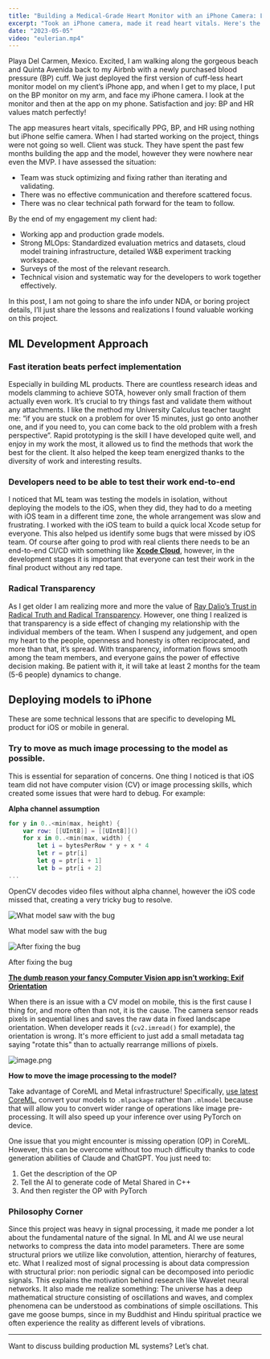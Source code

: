 ```yaml
---
title: "Building a Medical-Grade Heart Monitor with an iPhone Camera: Lessons from the Trenches"
excerpt: "Took an iPhone camera, made it read heart vitals. Here's the story of getting unstuck and shipping ML models on iOS."
date: "2023-05-05"
video: "eulerian.mp4"
---
```


Playa Del Carmen, Mexico. Excited, I am walking along the gorgeous beach and Quinta Avenida   back to my Airbnb with a newly purchased blood pressure (BP) cuff. We just deployed the first version of cuff-less heart monitor model on my client’s iPhone app, and when I get to my place, I put on the BP monitor on my arm, and face my iPhone camera. I look at the monitor and then at the app on my phone. Satisfaction and joy: BP and HR values match perfectly! 

The app measures heart vitals, specifically PPG, BP, and HR using nothing but iPhone selfie camera.
When I had started working on the project, things were not going so well. Client was stuck. They have spent the past few months building the app and the model, however they were nowhere near even the MVP. I have assessed the situation:

- Team was stuck optimizing and fixing rather than iterating and validating.
- There was no effective communication and therefore scattered focus.
- There was no clear technical path forward for the team to follow.

By the end of my engagement my client had:

- Working app and production grade models.
- Strong MLOps: Standardized evaluation metrics and datasets, cloud model training infrastructure, detailed W&B experiment tracking workspace.
- Surveys of the most of the relevant research.
- Technical vision and systematic way for the developers to work together effectively.

In this post, I am not going to share the info under NDA, or boring project details, I’ll just share the lessons and realizations I found valuable working on this project.

## ML Development Approach

### Fast iteration beats perfect implementation

Especially in building ML products. There are countless research ideas and models clamming to achieve SOTA, however only small fraction of them actually even work. It’s crucial to try things fast and validate them without any attachments. I like the method my University Calculus teacher taught me: “if you are stuck on a problem for over 15 minutes, just go onto another one, and if you need to, you can come back to the old problem with a fresh perspective”. Rapid prototyping is the skill I have developed quite well, and enjoy in my work the most, it allowed us to find the methods that work the best for the client. It also helped the keep team energized thanks to the diversity of work and interesting results.

### Developers need to be able to test their work end-to-end

I noticed that ML team was testing the models in isolation, without deploying the models to the iOS, when they did, they had to do a meeting with iOS team in a different time zone, the whole arrangement was slow and frustrating. I worked with the iOS team to build a quick local Xcode setup for everyone. This also helped us identify some bugs that were missed by iOS team.
Of course after going to prod with real clients there needs to be an end-to-end CI/CD with something like [**Xcode Cloud**](https://developer.apple.com/documentation/Xcode/About-Continuous-Integration-and-Delivery-with-Xcode-Cloud), however, in the development stages it is important that everyone can test their work in the final product without any red tape.

### Radical Transparency

As I get older I am realizing more and more the value of [Ray Dalio’s Trust in Radical Truth and Radical Transparency](https://www.principles.com/principles/f6412dca-b3f9-4dd0-bb65-274869dd21ed). However, one thing I realized is that transparency is a side effect of changing my relationship with the individual members of the team. When I suspend any judgement, and open my heart to the people, openness and honesty is often reciprocated, and more than that, it’s spread. With transparency, information flows smooth among the team members, and everyone gains the power of effective decision making. Be patient with it, it will take at least 2 months for the team (5-6 people) dynamics to change.

## Deploying models to iPhone

These are some technical lessons that are specific to developing ML product for iOS or mobile in general.

### Try to move as much image processing to the model as possible.

This is essential for separation of concerns. One thing I noticed is that iOS team did not have computer vision (CV) or image processing skills, which created some issues that were hard to debug. For example:

**Alpha channel assumption**

```swift
for y in 0..<min(max, height) {
    var row: [[UInt8]] = [[UInt8]]()
    for x in 0..<min(max, width) {
        let i = bytesPerRow * y + x * 4
        let r = ptr[i]
        let g = ptr[i + 1]
        let b = ptr[i + 2]
...
```

OpenCV decodes video files without alpha channel, however the iOS code missed that, creating a very tricky bug to resolve.

![What model saw with the bug](Converting%20iPhone%20Videos%20to%20Vital%20Signs%20143eb624d4e980699b2aef894ce41e33/Screenshot_2024-12-20_at_10.29.38_AM.png)

What model saw with the bug

![After fixing the bug](Converting%20iPhone%20Videos%20to%20Vital%20Signs%20143eb624d4e980699b2aef894ce41e33/Screenshot_2024-12-20_at_10.26.41_AM.png)

After fixing the bug

[**The dumb reason your fancy Computer Vision app isn’t working: Exif Orientation**](https://medium.com/@ageitgey/the-dumb-reason-your-fancy-computer-vision-app-isnt-working-exif-orientation-73166c7d39da)

When there is an issue with a CV model on mobile, this is the first cause I thing for, and more often than not, it is the cause. The camera sensor reads pixels in sequential lines and saves the raw data in fixed landscape orientation. When developer reads it (`cv2.imread()` for example), the orientation is wrong. It's more efficient to just add a small metadata tag saying "rotate this" than to actually rearrange millions of pixels. 

![image.png](Converting%20iPhone%20Videos%20to%20Vital%20Signs%20143eb624d4e980699b2aef894ce41e33/image.png)

**How to move the image processing to the model?**

Take advantage of CoreML and Metal infrastructure! Specifically, [use latest CoreML](https://coremltools.readme.io/v6.3/docs/pytorch-conversion), convert your models to `.mlpackage` rather than `.mlmodel` because that will allow you to convert wider range of operations like image pre-processing. It will also speed up your inference over using PyTorch on device.

One issue that you might encounter is missing operation (OP) in CoreML. However, this can be overcome without too much difficulty thanks to code generation abilities of Claude and ChatGPT. You just need to: 

1. Get the description of the OP
2. Tell the AI to generate code of Metal Shared in C++
3. And then register the OP with PyTorch

### Philosophy Corner

Since this project was heavy in signal processing, it made me ponder a lot about the fundamental nature of the signal. In ML and AI we use neural networks to compress the data into model parameters. There are some structural priors we utilize like convolution, attention, hierarchy of features, etc. What I realized most of signal processing is about data compression with structural prior: non periodic signal can be decomposed into periodic signals. This explains the motivation behind research like Wavelet neural networks. It also made me realize something: The universe has a deep mathematical structure consisting of oscillations and waves, and complex phenomena can be understood as combinations of simple oscillations. This gave me goose bumps, since in my Buddhist and Hindu spiritual practice we often experience the reality as different levels of vibrations. 

---

Want to discuss building production ML systems? Let’s chat.